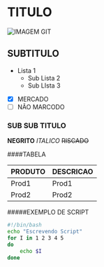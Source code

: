 TITULO
======

![IMAGEM GIT](https://upload.wikimedia.org/wikipedia/commons/thumb/e/e0/Git-logo.svg/1200px-Git-logo.svg.png)

SUBTITULO
---------

* Lista 1
  - Sub Lista 2
  - Sub LIsta 3
* [X] MERCADO
* [ ] NÃO MARCODO

### SUB SUB TITULO
 **NEGRITO** _ITALICO_ ~~RISCADO~~

####TABELA

PRODUTO|DESCRICAO
-------|---------
Prod1  | Prod1
Prod2  | Prod2

#####EXEMPLO DE SCRIPT
```bash
#!/bin/bash
echo "Escrevendo Script"
for I in 1 2 3 4 5
do
	echo $I
done
```
